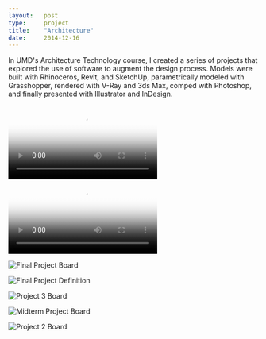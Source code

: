 ```yaml
---
layout:   post
type:     project
title:    "Architecture"
date:     2014-12-16
---
```


In UMD's Architecture Technology course, I created a series of projects that explored the use of software to augment the design process. Models were built with Rhinoceros, Revit, and SketchUp, parametrically modeled with Grasshopper, rendered with V-Ray and 3ds Max, comped with Photoshop, and finally presented with Illustrator and InDesign.

<video class="double" autoplay loop poster="//i.imgur.com/PUeuE9Hh.jpg">
    <source src="http://i.imgur.com/PUeuE9H.webm" type="video/webm">
</video>

<video class="double" autoplay loop poster="//i.imgur.com/NImWTab.jpg">
    <source src="http://i.imgur.com/NImWTab.webm" type="video/webm">
</video>

![Final Project Board](/img/architecture_final-board.png)

![Final Project Definition](/img/architecture_final-definition.png)

![Project 3 Board](/img/architecture_3-board.png)

![Midterm Project Board](/img/architecture_midterm-board.png)

![Project 2 Board](/img/architecture_2-board.png)
